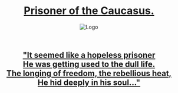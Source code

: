 <head>
<div class="wrapper">
      <header>
        <h1><a href="{{ "/" | absolute_url }}">Prisoner of the Caucasus.</a></h1>
        <img src="a1ex-13.github.io/m4.jpg" alt="Logo" />
  </header>
  <body>
    <div class="wrapper">
      <header>
            <h2><a href="{{ "/" | absolute_url }}">"It seemed like a hopeless prisoner
<br>He was getting used to the dull life. 
<br>The longing of freedom, the rebellious heat, 
<br>He hid deeply in his soul..."</a></h2>
          </header>
        </div>
      </body>
      </head>
      </html>
     
